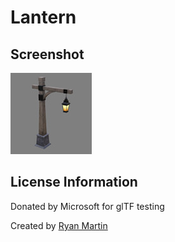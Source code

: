 # Lantern 
## Screenshot

![screenshot](screenshot/screenshot.jpg)


## License Information

Donated by Microsoft for glTF testing

Created by [Ryan Martin](https://www.linkedin.com/in/ryan-c-martin-techartist)